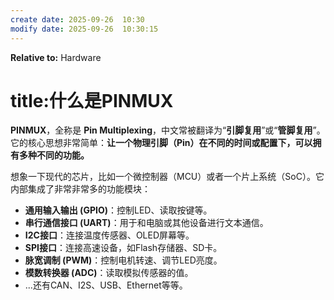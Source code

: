 ```yaml
---
create date: 2025-09-26  10:30
modify date: 2025-09-26  10:30:15
---
```


**Relative to:** Hardware

# title:什么是PINMUX

**PINMUX**，全称是 **Pin Multiplexing**，中文常被翻译为“**引脚复用**”或“**管脚复用**”。它的核心思想非常简单：**让一个物理引脚（Pin）在不同的时间或配置下，可以拥有多种不同的功能。**

想象一下现代的芯片，比如一个微控制器（MCU）或者一个片上系统（SoC）。它内部集成了非常非常多的功能模块：

- **通用输入输出 (GPIO)**：控制LED、读取按键等。
- **串行通信接口 (UART)**：用于和电脑或其他设备进行文本通信。
- **I2C接口**：连接温度传感器、OLED屏幕等。
- **SPI接口**：连接高速设备，如Flash存储器、SD卡。
- **脉宽调制 (PWM)**：控制电机转速、调节LED亮度。
- **模数转换器 (ADC)**：读取模拟传感器的值。
- ...还有CAN、I2S、USB、Ethernet等等。
